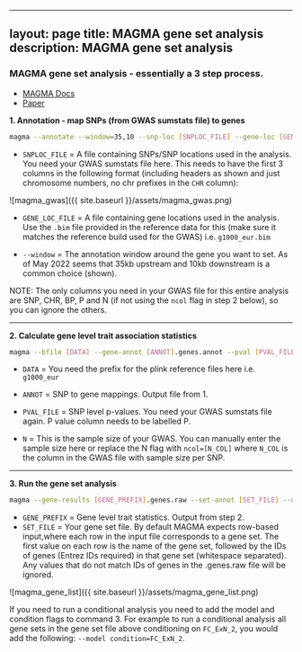 
---
layout: page
title: MAGMA gene set analysis
description: MAGMA gene set analysis
--- 

### MAGMA gene set analysis - essentially a 3 step process. 

+ [MAGMA Docs](https://ctg.cncr.nl/software/magma)
+ [Paper](https://journals.plos.org/ploscompbiol/article?id=10.1371/journal.pcbi.1004219)

**1. Annotation - map SNPs (from GWAS sumstats file) to genes**

```bash
magma --annotate --window=35,10 --snp-loc [SNPLOC_FILE] --gene-loc [GENELOC_FILE] --out [OUTPUT_PREFIX] 
```

+ `SNPLOC_FILE` = A file containing SNPs/SNP locations used in the analysis. You need your GWAS sumstats file here. This needs to 
have the first 3 columns in the following format (including headers as shown and just chromosome numbers, no chr prefixes in the `CHR` column):

![magma_gwas]({{ site.baseurl }}/assets/magma_gwas.png)

+ `GENE_LOC_FILE` = A file containing gene locations used in the analysis. Use the `.bim` file provided in the reference data for this
(make sure it matches the reference build used for the GWAS) i.e. `g1000_eur.bim`

+ `--window` = The annotation window around the gene you want to set. As of May 2022 seems that 35kb upstream and 10kb downstream is a common choice (shown).

NOTE: The only columns you need in your GWAS file for this entire analysis are SNP, CHR, BP, P and N (if not using the `ncol` flag in step 2 below), 
so you can ignore the others. 

***


**2. Calculate gene level trait association statistics**

```bash
magma --bfile [DATA] --gene-annot [ANNOT].genes.annot --pval [PVAL_FILE] N=[N]
```

+ `DATA` = You need the prefix for the plink reference files here i.e. `g1000_eur`

+ `ANNOT` = SNP to gene mappings. Output file from 1.

+ `PVAL_FILE` = SNP level p-values. You need your GWAS sumstats file again. P value column needs to be labelled P. 

+ `N` = This is the sample size of your GWAS. You can manually enter the sample size here or replace the N flag with `ncol=[N_COL]`
where `N_COL` is the column in the GWAS file with sample size per SNP. 
 
***

**3. Run the gene set analysis**

```bash 
magma --gene-results [GENE_PREFIX].genes.raw --set-annot [SET_FILE] --out [OUTPUT_PREFIX]
```

+ `GENE_PREFIX` = Gene level trait statistics. Output from step 2.
+ `SET_FILE` = Your gene set file. By default MAGMA expects row-based input,where each row in the input file corresponds to a gene set. 
The first value on each row is the name of the gene set, followed by the IDs of genes (Entrez IDs required) in that gene set (whitespace separated). 
Any values that do not match IDs of genes in the .genes.raw file will be ignored.

![magma_gene_list]({{ site.baseurl }}/assets/magma_gene_list.png)

If you need to run a conditional analysis you need to add the model and condition flags to command 3. For example to run a conditional analysis 
all gene sets in the gene set file above conditioning on `FC_ExN_2`, you would add the following: `--model condition=FC_ExN_2`. 
